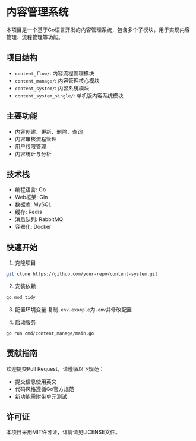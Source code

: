 # 内容管理系统

本项目是一个基于Go语言开发的内容管理系统，包含多个子模块，用于实现内容管理、流程管理等功能。

## 项目结构

- `content_flow/`: 内容流程管理模块
- `content_manage/`: 内容管理核心模块
- `content_system/`: 内容系统模块
- `content_system_single/`: 单机版内容系统模块

## 主要功能

- 内容创建、更新、删除、查询
- 内容审核流程管理
- 用户权限管理
- 内容统计与分析

## 技术栈

- 编程语言: Go
- Web框架: Gin
- 数据库: MySQL
- 缓存: Redis
- 消息队列: RabbitMQ
- 容器化: Docker

## 快速开始

1. 克隆项目
```bash
git clone https://github.com/your-repo/content-system.git
```

2. 安装依赖
```bash
go mod tidy
```

3. 配置环境变量
复制`.env.example`为`.env`并修改配置

4. 启动服务
```bash
go run cmd/content_manage/main.go
```

## 贡献指南

欢迎提交Pull Request，请遵循以下规范：
- 提交信息使用英文
- 代码风格遵循Go官方规范
- 新功能需附带单元测试

## 许可证

本项目采用MIT许可证，详情请见LICENSE文件。
